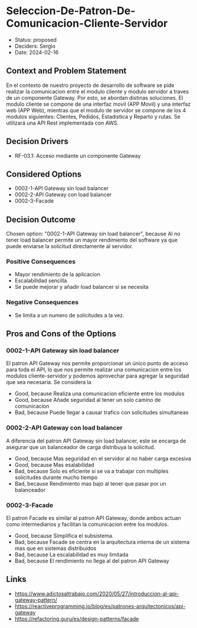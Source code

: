 # Seleccion-De-Patron-De-Comunicacion-Cliente-Servidor

* Status: proposed
* Deciders: Sergio
* Date: 2024-02-16

## Context and Problem Statement

En el contexto de nuestro proyecto de desarrollo de software se pide realizar la comunicacion entre el modulo cliente y modulo servidor a traves de un componente Gateway. Por esto, se abordan distinas soluciones. El modulo cliente se compone de una interfaz movil (APP Movil) y una interfaz web (APP Web), mientras que el modulo de servidor se compone de los 4 modulos siguientes: Clientes, Pedidos, Estadistica y Reparto y rutas. Se utilizará una API Rest implementada con AWS.

## Decision Drivers

* RF-03.1: Acceso mediante un componente Gateway

## Considered Options

* 0002-1-API Gateway sin load balancer
* 0002-2-API Gateway con load balancer
* 0002-3-Facade

## Decision Outcome

Chosen option: "0002-1-API Gateway sin load balancer", because Al no tener load balancer permite un mayor rendimiento del software ya que puede enviarse la solicitud directamente al servidor.

### Positive Consequences

* Mayor rendimiento de la aplicacion
* Escalabilidad sencilla
* Se puede mejorar y añadir load balancer si se necesita

### Negative Consequences

* Se limita a un numero de solicitudes a la vez.

## Pros and Cons of the Options

### 0002-1-API Gateway sin load balancer

El patron API Gateway nos permite proporcionar un único punto de acceso para toda el API, lo que nos permite realizar una comunicacion entre los modulos cliente-servidor y podemos aprovechar para agregar la seguridad que sea necesaria. Se considera la

* Good, because Realiza una comunicacion eficiente entre los modulos
* Good, because Añade seguridad al tener un solo camino de comunicacion
* Bad, because Puede llegar a causar trafico con solicitudes simultaneas

### 0002-2-API Gateway con load balancer

A diferencia del patron API Gateway sin load balancer, este se encarga de asegurar que un balanceador de carga distribuya la solicitud.

* Good, because Mas seguridad en el servidor al no haber carga excesiva
* Good, because Mas esalabilidad
* Bad, because Solo es eficiente si se va a trabajar con multiples solicitudes durante mucho tiempo
* Bad, because Rendimiento mas bajo al tener que pasar por un balanceador

### 0002-3-Facade

El patron Facade es similar al patron API Gateway, donde ambos actuan como intermediarios y facilitan la comunicacion entre los modulos.

* Good, because Simplifica el subsistema.
* Bad, because Facade se centra en la arquitectura interna de un sistema mas que en sistemas distribuidos
* Bad, because La escalabilidad es muy limitada
* Bad, because El rendimiento no llega al del patron API Gateway

## Links

* https://www.adictosaltrabajo.com/2020/05/27/introduccion-al-api-gateway-pattern/
* https://reactiveprogramming.io/blog/es/patrones-arquitectonicos/api-gateway
* https://refactoring.guru/es/design-patterns/facade
